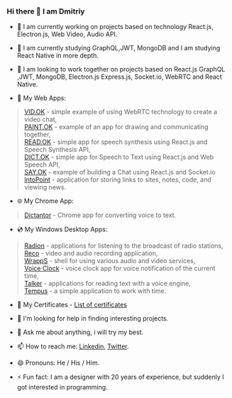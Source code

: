### Hi there 👋 I am Dmitriy

- 🔭 I am currently working on projects based on technology React.js, Electron.js, Web Video, Audio API.
- 🌱 I am currently studying GraphQL,JWT, MongoDB and I am studying React Native in more depth.
- 👯 I am looking to work together on projects based on React.js GraphQL ,JWT, MongoDB, Electron.js Express.js, Socket.io, WebRTC and React Native.

- 📀 My Web Apps:  
 > <a href="https://github.com/GrafSoul/webrtc-video-chat" target="_blank">VID.OK</a> - simple example of using WebRTC technology to create a video chat,   
 > <a href="https://github.com/GrafSoul/webrtc-paint-chat" target="_blank">PAINT.OK</a> - example of an app for drawing and communicating together,   
 > <a href="https://github.com/GrafSoul/react-speech-synthesis" target="_blank">READ.OK</a> - simple app for speech synthesis using React.js and Speech Synthesis API,   
 > <a href="https://github.com/GrafSoul/react-speech-to-text" target="_blank">DICT.OK</a> - simple app for Speech to Text using React.js and Web Speech API,   
 > <a href="https://github.com/GrafSoul/react-socket-io-chat" target="_blank">SAY.OK</a> - example of building a Chat using React.js and Socket.io  
 > <a href="https://github.com/GrafSoul/IntoPoint" target="_blank">IntoPoint</a> - application for storing links to sites, notes, code, and viewing news.   
 
 
- 🌐 My Chrome App:
 > <a href="https://github.com/GrafSoul/dictantor-chrome-app" target="_blank">Dictantor</a> - Chrome app for converting voice to text. 

- 💿 My Windows Desktop Apps: 
 > <a href="https://github.com/GrafSoul/radio-online" target="_blank">Radion</a> - applications for listening to the broadcast of radio stations,  
 > <a href="https://github.com/GrafSoul/media-recorder" target="_blank">Reco</a> - video and audio recording application,   
 > <a href="https://github.com/GrafSoul/wrapps" target="_blank">WrappS</a> - shell for using various audio and video services,   
 > <a href="https://github.com/GrafSoul/voice-clock" target="_blank">Voice Clock</a> - voice clock app for voice notification of the current time,   
 > <a href="https://github.com/GrafSoul/talker" target="_blank">Talker</a> - applications for reading text with a voice engine,   
 > <a href="https://github.com/GrafSoul/tempus" target="_blank">Tempus</a> - a simple application to work with time.  
 
 - 📜 My Сertificates - <a href="https://github.com/GrafSoul/certificates" target="_blank">List of certificates</a>

- 🤔  I'm looking for help in finding interesting projects.
- 💬 Ask me about anything, i will try my best.
- 📫 How to reach me: <a href="https://www.linkedin.com/in/dmitriy-zatulovskiy-0469331a1/">Linkedin</a>, <a href="https://twitter.com/GrafSoul">Twitter</a>.
- 😄 Pronouns: He / His / Him.
- ⚡ Fun fact: I am a designer with 20 years of experience, but suddenly I got interested in programming.

<!--
**GrafSoul/GrafSoul** is a ✨ _special_ ✨ repository because its `README.md` (this file) appears on your GitHub profile.
Here are some ideas to get you started:

-->
